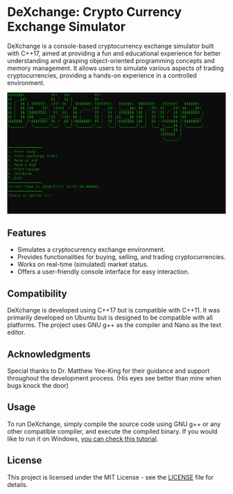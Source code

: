 # DeXchange: Crypto Currency Exchange Simulator

DeXchange is a console-based cryptocurrency exchange simulator built with C++17, aimed at providing a fun and educational experience for better understanding and grasping object-oriented programming concepts and memory management. It allows users to simulate various aspects of trading cryptocurrencies, providing a hands-on experience in a controlled environment.


![DeXchange](dexchange.png)


## Features

- Simulates a cryptocurrency exchange environment.
- Provides functionalities for buying, selling, and trading cryptocurrencies.
- Works on real-time (simulated) market status.
- Offers a user-friendly console interface for easy interaction.

## Compatibility

DeXchange is developed using C++17 but is compatible with C++11. It was primarily developed on Ubuntu but is designed to be compatible with all platforms. The project uses GNU g++ as the compiler and Nano as the text editor.

## Acknowledgments

Special thanks to Dr. Matthew Yee-King for their guidance and support throughout the development process. (His eyes see better than mine when bugs knock the door)

## Usage

To run DeXchange, simply compile the source code using GNU g++ or any other compatible compiler, and execute the compiled binary. If you would like to run it on Windows, [you can check this tutorial](https://jestery.kesug.com/how-to-compile-c-programs/).


## License

This project is licensed under the MIT License - see the [LICENSE](LICENSE) file for details.

